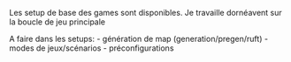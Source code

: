 Les setup de base des games sont disponibles. Je travaille dornéavent sur la boucle de jeu principale

A faire dans les setups:
    - génération de map (generation/pregen/ruft)
    - modes de jeux/scénarios
    - préconfigurations